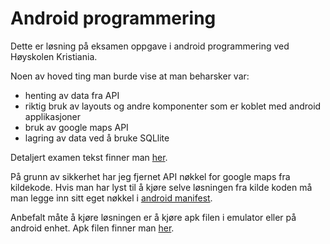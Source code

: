 # Android programmering

Dette er løsning på eksamen oppgave i android programmering ved Høyskolen Kristiania.

Noen av hoved ting man burde vise at man beharsker var:
 - henting av data fra API
 - riktig bruk av layouts og andre komponenter som er koblet med android applikasjoner
 - bruk av google maps API
 - lagring av data ved å bruke SQLlite
 
 Detaljert examen tekst finner man [her](https://github.com/guberArmin/Android-programming/blob/master/PGR208%20Android-app-assignment.pdf).
 
 På grunn av sikkerhet har jeg fjernet API nøkkel for google maps fra kildekode. 
 Hvis man har lyst til å kjøre selve løsningen fra kilde koden må man legge inn sitt eget nøkkel i [android manifest](https://github.com/guberArmin/Android-programming/blob/f6ef0273e557d6f290e5360fb5bbf93454afb176/app/src/main/AndroidManifest.xml#L16-L18).
 
 Anbefalt måte å kjøre løsningen er å kjøre apk filen i emulator eller på android enhet. 
 Apk filen finner man [her](https://github.com/guberArmin/Android-programming/blob/master/no-foreign-land.apk).
